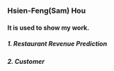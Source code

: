 ### Hsien-Feng(Sam) Hou
#### It is used to show my work.
##### 1. Restaurant Revenue Prediction
##### 2. Customer 
